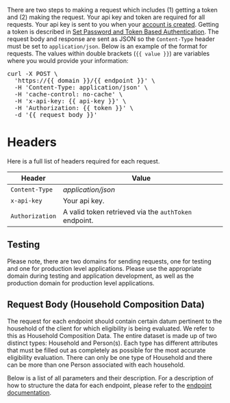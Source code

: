 There are two steps to making a request which includes (1) getting a token and (2) making the request. Your api key and token are required for all requests. Your api key is sent to you when your <a href="http://eepurl.com/gfLTuH" target="_blank">account is created</a>. Getting a token is described in [Set Password and Token Based Authentication](/set-password-and-token-based-on-authentication). The request body and response are sent as JSON so the `Content-Type` header must be set to `application/json`. Below is an example of the format for requests. The values within double brackets (`{{ value }}`) are variables where you would provide your information:

<div class="code-block"><pre>
curl -X POST \
  'https://{{ domain }}/{{ endpoint }}' \
  -H 'Content-Type: application/json' \
  -H 'cache-control: no-cache' \
  -H 'x-api-key: {{ api-key }}' \
  -H 'Authorization: {{ token }}' \
  -d '{{ request body }}'</pre></div>

# Headers

Here is a full list of headers required for each request.

| Header | Value |
|--------|-------|
| <code class="whitespace-no-wrap h5">Content-Type</code>  | <em class="text-secondary-grey">application/json</em> |
| <code class="whitespace-no-wrap h5">x-api-key</code>     | Your api key. |
| <code class="whitespace-no-wrap h5">Authorization</code> | A valid token retrieved via the `authToken` endpoint. |

## Testing

Please note, there are two domains for sending requests, one for testing and one for production level applications. Please use the appropriate domain during testing and application development, as well as the production domain for production level applications.

## Request Body (Household Composition Data)

The request for each endpoint should contain certain datum pertinent to the household of the client for which eligibility is being evaluated. We refer to this as Household Composition Data. The entire dataset is made up of two distinct types:  Household and Person(s). Each type has different attributes that must be filled out as completely as possible for the most accurate eligibility evaluation. There can only be one type of Household and there can be more than one Person associated with each household.

Below is a list of all parameters and their description. For a description of how to structure the data for each endpoint, please refer to the [endpoint documentation](/endpoints).